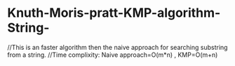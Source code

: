 # Knuth-Moris-pratt-KMP-algorithm-String-
//This is an faster algorithm then the naive approach for searching substring from a string.
//Time complixity: Naive approach=O(m*n)  , KMP=O(m+n)

